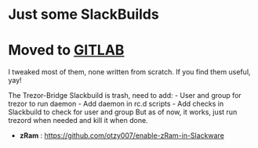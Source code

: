 # Just some SlackBuilds

# Moved to [GITLAB](https://gitlab.com/nrj5k/SlackBuilds)

I tweaked most of them, none written from scratch. If you find them useful, yay!

The Trezor-Bridge Slackbuild is trash, need to add:
	- User and group for trezor to run daemon
	- Add daemon in rc.d scripts
	- Add checks in Slackbuild to check for user and group
But as of now, it works, just run trezord when needed and kill it when done.

- **zRam** : https://github.com/otzy007/enable-zRam-in-Slackware
